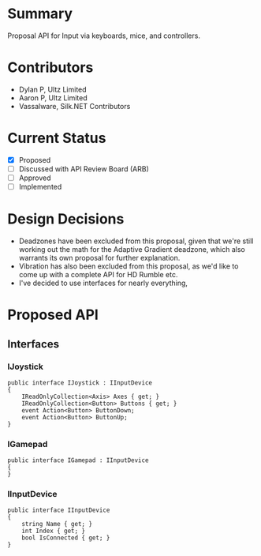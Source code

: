 # Summary    
Proposal API for Input via keyboards, mice, and controllers.

# Contributors
- Dylan P, Ultz Limited
- Aaron P, Ultz Limited
- Vassalware, Silk.NET Contributors

# Current Status
- [x] Proposed
- [ ] Discussed with API Review Board (ARB)
- [ ] Approved
- [ ] Implemented

# Design Decisions
- Deadzones have been excluded from this proposal, given that we're still working out the math for the Adaptive Gradient deadzone, which also warrants its own proposal for further explanation.
- Vibration has also been excluded from this proposal, as we'd like to come up with a complete API for HD Rumble etc.
- I've decided to use interfaces for nearly everything,

# Proposed API
## Interfaces
### IJoystick
```
public interface IJoystick : IInputDevice
{
    IReadOnlyCollection<Axis> Axes { get; }
    IReadOnlyCollection<Button> Buttons { get; }
    event Action<Button> ButtonDown;
    event Action<Button> ButtonUp;
}
```

### IGamepad
```
public interface IGamepad : IInputDevice
{
}
```

### IInputDevice
```
public interface IInputDevice
{
    string Name { get; }
    int Index { get; }
    bool IsConnected { get; }
}
```
